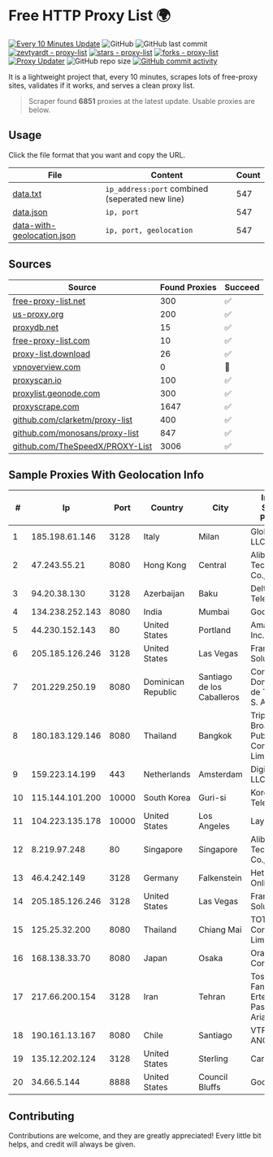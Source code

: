
# Free HTTP Proxy List 🌍

[![Every 10 Minutes Update](https://github.com/mertguvencli/http-proxy-list/actions/workflows/main.yml/badge.svg?branch=main)](https://github.com/mertguvencli/http-proxy-list/actions/workflows/main.yml)
![GitHub](https://img.shields.io/github/license/mertguvencli/http-proxy-list)
![GitHub last commit](https://img.shields.io/github/last-commit/mertguvencli/http-proxy-list)
[![zevtyardt - proxy-list](https://img.shields.io/static/v1?label=zevtyardt&message=proxy-list&color=blue&logo=github)](https://github.com/zevtyardt/proxy-list "Go to GitHub repo")
[![stars - proxy-list](https://img.shields.io/github/stars/zevtyardt/proxy-list?style=social)](https://github.com/zevtyardt/proxy-list)
[![forks - proxy-list](https://img.shields.io/github/forks/zevtyardt/proxy-list?style=social)](https://github.com/zevtyardt/proxy-list)
[![Proxy Updater](https://github.com/zevtyardt/proxy-list/workflows/Proxy%20Updater/badge.svg)](https://github.com/zevtyardt/proxy-list/actions?query=workflow:"Proxy+Updater")
![GitHub repo size](https://img.shields.io/github/repo-size/zevtyardt/proxy-list)
[![GitHub commit activity](https://img.shields.io/github/commit-activity/m/zevtyardt/proxy-list?logo=commits)](https://github.com/zevtyardt/proxy-list/commits/main)

It is a lightweight project that, every 10 minutes, scrapes lots of free-proxy sites, validates if it works, and serves a clean proxy list.

> Scraper found **6851** proxies at the latest update. Usable proxies are below.

## Usage

Click the file format that you want and copy the URL.

|File|Content|Count|
|----|-------|-----|
|[data.txt](https://raw.githubusercontent.com/mertguvencli/http-proxy-list/main/proxy-list/data.txt)|`ip_address:port` combined (seperated new line)|547|
|[data.json](https://raw.githubusercontent.com/mertguvencli/http-proxy-list/main/proxy-list/data.json)|`ip, port`|547|
|[data-with-geolocation.json](https://raw.githubusercontent.com/mertguvencli/http-proxy-list/main/proxy-list/data-with-geolocation.json)|`ip, port, geolocation`|547|

## Sources

|Source|Found Proxies|Succeed|
|------|-------------|-------|
|[free-proxy-list.net](https://free-proxy-list.net)|300|✅|
|[us-proxy.org](https://www.us-proxy.org)|200|✅|
|[proxydb.net](http://proxydb.net)|15|✅|
|[free-proxy-list.com](https://free-proxy-list.com/?page=&port=&type%5B%5D=http&type%5B%5D=https&up_time=0&search=Search)|10|✅|
|[proxy-list.download](https://www.proxy-list.download/HTTP)|26|✅|
|[vpnoverview.com](https://vpnoverview.com/privacy/anonymous-browsing/free-proxy-servers)|0|🚫|
|[proxyscan.io](https://www.proxyscan.io)|100|✅|
|[proxylist.geonode.com](https://proxylist.geonode.com/api/proxy-list?limit=300&page=1&sort_by=lastChecked&sort_type=desc&protocols=http,https)|300|✅|
|[proxyscrape.com](https://api.proxyscrape.com/v2/?request=displayproxies&protocol=http&timeout=10000&country=all&ssl=all&anonymity=all)|1647|✅|
|[github.com/clarketm/proxy-list](https://raw.githubusercontent.com/clarketm/proxy-list/master/proxy-list-raw.txt)|400|✅|
|[github.com/monosans/proxy-list](https://raw.githubusercontent.com/monosans/proxy-list/main/proxies/http.txt)|847|✅|
|[github.com/TheSpeedX/PROXY-List](https://raw.githubusercontent.com/TheSpeedX/PROXY-List/master/http.txt)|3006|✅|


## Sample Proxies With Geolocation Info

|#|Ip|Port|Country|City|Internet Service Provider|
|-|--|----|-------|----|-------------------------|
|1|185.198.61.146|3128|Italy|Milan|Global Router LLC|
|2|47.243.55.21|8080|Hong Kong|Central|Alibaba (US) Technology Co., Ltd.|
|3|94.20.38.130|3128|Azerbaijan|Baku|Delta Telecom|
|4|134.238.252.143|8080|India|Mumbai|Google LLC|
|5|44.230.152.143|80|United States|Portland|Amazon.com, Inc.|
|6|205.185.126.246|3128|United States|Las Vegas|FranTech Solutions|
|7|201.229.250.19|8080|Dominican Republic|Santiago de los Caballeros|Compañía Dominicana de Teléfonos S. A.|
|8|180.183.129.146|8080|Thailand|Bangkok|Triple T Broadband Public Company Limited|
|9|159.223.14.199|443|Netherlands|Amsterdam|DigitalOcean, LLC|
|10|115.144.101.200|10000|South Korea|Guri-si|Korea Telecom|
|11|104.223.135.178|10000|United States|Los Angeles|LayerHost|
|12|8.219.97.248|80|Singapore|Singapore|Alibaba (US) Technology Co., Ltd.|
|13|46.4.242.149|3128|Germany|Falkenstein|Hetzner Online GmbH|
|14|205.185.126.246|3128|United States|Las Vegas|FranTech Solutions|
|15|125.25.32.200|8080|Thailand|Chiang Mai|TOT Public Company Limited|
|16|168.138.33.70|8080|Japan|Osaka|Oracle Corporation|
|17|217.66.200.154|3128|Iran|Tehran|Tose'h Fanavari Ertebabat Pasargad Arian Co. PJS|
|18|190.161.13.167|8080|Chile|Santiago|VTR BANDA ANCHA S.A.|
|19|135.12.202.124|3128|United States|Sterling|Carrytel|
|20|34.66.5.144|8888|United States|Council Bluffs|Google LLC|



## Contributing

Contributions are welcome, and they are greatly appreciated! Every
little bit helps, and credit will always be given.

